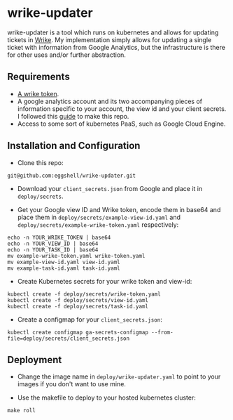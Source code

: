 # wrike-updater

wrike-updater is a tool which runs on kubernetes and allows for updating
tickets in [Wrike](https://wrike.com). My implementation simply allows for
updating a single ticket with information from Google Analytics, but the
infrastructure is there for other uses and/or further abstraction.

## Requirements

* [A wrike token](https://developers.wrike.com/documentation/oauth2).
* A google analytics account and its two accompanying pieces of information
  specific to your account, the view id and your client secrets. I followed
  this [guide](https://developers.google.com/analytics/devguides/reporting/core/v4/quickstart/service-py)
  to make this repo.
* Access to some sort of kubernetes PaaS, such as Google Cloud Engine.

## Installation and Configuration

* Clone this repo:

```
git@github.com:eggshell/wrike-updater.git
```

* Download your `client_secrets.json` from Google and place it in `deploy/secrets`.

* Get your Google view ID and Wrike token, encode them in base64 and place them
  in `deploy/secrets/example-view-id.yaml` and `deploy/secrets/example-wrike-token.yaml`
  respectively:

```
echo -n YOUR_WRIKE_TOKEN | base64
echo -n YOUR_VIEW_ID | base64
echo -n YOUR_TASK_ID | base64
mv example-wrike-token.yaml wrike-token.yaml
mv example-view-id.yaml view-id.yaml
mv example-task-id.yaml task-id.yaml
```

* Create Kubernetes secrets for your wrike token and view-id:

```
kubectl create -f deploy/secrets/wrike-token.yaml
kubectl create -f deploy/secrets/view-id.yaml
kubectl create -f deploy/secrets/task-id.yaml
```

* Create a configmap for your `client_secrets.json`:

```
kubectl create configmap ga-secrets-configmap --from-file=deploy/secrets/client_secrets.json
```

## Deployment

* Change the image name in `deploy/wrike-updater.yaml` to point to your images
  if you don't want to use mine.

* Use the makefile to deploy to your hosted kubernetes cluster:

```
make roll
```
